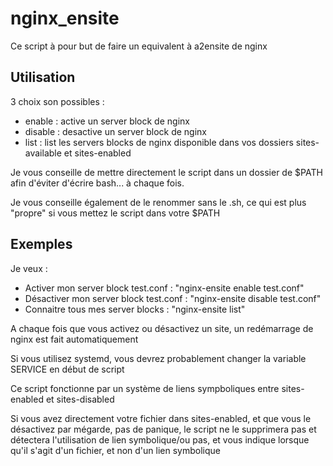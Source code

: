 # nginx_ensite

Ce script à pour but de faire un equivalent à a2ensite de nginx

## Utilisation

3 choix son possibles :

* enable : active un server block de nginx
* disable : desactive un server block de nginx
* list : list les servers blocks de nginx disponible dans vos dossiers sites-available et sites-enabled

Je vous conseille de mettre directement le script dans un dossier de $PATH afin d'éviter d'écrire bash... à chaque fois.

Je vous conseille également de le renommer sans le .sh, ce qui est plus "propre" si vous mettez le script dans votre $PATH

## Exemples

Je veux :
* Activer mon server block test.conf : "nginx-ensite enable test.conf"
* Désactiver mon server block test.conf : "nginx-ensite disable test.conf"
* Connaitre tous mes server blocks : "nginx-ensite list"
 
A chaque fois que vous activez ou désactivez un site, un redémarrage de nginx est fait automatiquement

Si vous utilisez systemd, vous devrez probablement changer la variable SERVICE en début de script

Ce script fonctionne par un système de liens sympboliques entre sites-enabled et sites-disabled

Si vous avez directement votre fichier dans sites-enabled, et que vous le désactivez par mégarde, pas de panique, le script ne le supprimera pas et détectera l'utilisation de lien symbolique/ou pas, et vous indique lorsque qu'il s'agit d'un fichier, et non d'un lien symbolique
